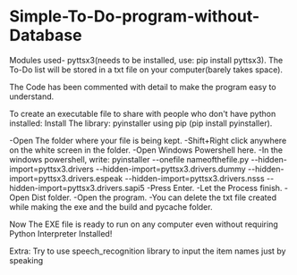 # Simple-To-Do-program-without-Database

Modules used- pyttsx3(needs to be installed, use: pip install pyttsx3).
The To-Do list will be stored in a txt file on your computer(barely takes space).

The Code has been commented with detail to make the program easy to understand.

To create an executable file to share with people who don't have python installed:
Install The library: pyinstaller using pip (pip install pyinstaller).

-Open The folder where your file is being kept.
-Shift+Right click anywhere on the white screen in the folder.
-Open Windows Powershell here.
-In the windows powershell, write: pyinstaller --onefile nameofthefile.py --hidden-import=pyttsx3.drivers --hidden-import=pyttsx3.drivers.dummy --hidden-import=pyttsx3.drivers.espeak --hidden-import=pyttsx3.drivers.nsss --hidden-import=pyttsx3.drivers.sapi5
-Press Enter.
-Let the Process finish.
-Open Dist folder.
-Open the program.
-You can delete the txt file created while making the exe and the build and pycache folder.


Now The EXE file is ready to run on any computer even without requiring Python Interpreter Installed!

Extra:
Try to use speech_recognition library to input the item names just by speaking
